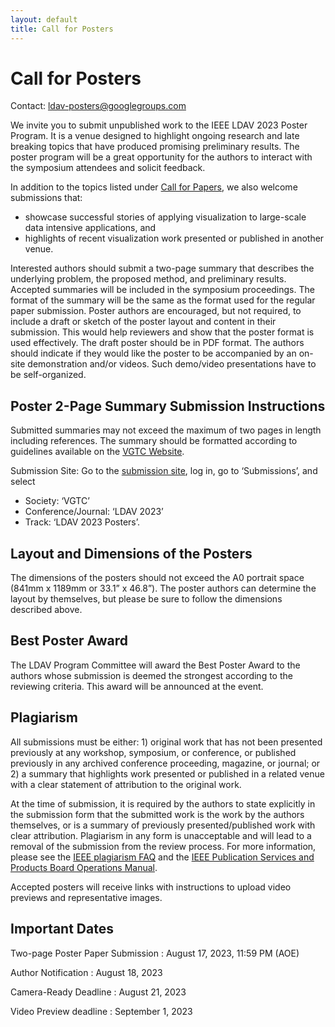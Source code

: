 ```yaml
---
layout: default
title: Call for Posters
---
```


# Call for Posters

Contact: <ldav-posters@googlegroups.com>

We invite you to submit unpublished work to the IEEE LDAV 2023 Poster Program. It is a venue designed to highlight ongoing research and late breaking topics that have produced promising preliminary results. The poster program will be a great opportunity for the authors to interact with the symposium attendees and solicit feedback.

In addition to the topics listed under [Call for Papers](https://ldav.org/2023/call-for-papers.html), we also welcome submissions that:

* showcase successful stories of applying visualization to large-scale data intensive applications, and
* highlights of recent visualization work presented or published in another venue.

Interested authors should submit a two-page summary that describes the underlying problem, the proposed method, and preliminary results. Accepted summaries will be included in the symposium proceedings. The format of the summary will be the same as the format used for the regular paper submission. Poster authors are encouraged, but not required, to include a draft or sketch of the poster layout and content in their submission. This would help reviewers and show that the poster format is used effectively. The draft poster should be in PDF format. The authors should indicate if they would like the poster to be accompanied by an on-site demonstration and/or videos. Such demo/video presentations have to be self-organized.

## Poster 2-Page Summary Submission Instructions

Submitted summaries may not exceed the maximum of two pages in length including references. The summary should be formatted according to guidelines available on the [VGTC Website](http://vgtc.org/publications/conference]IEEE).

Submission Site: Go to the [submission site](https://new.precisionconference.com/~vgtc), log in, go to ‘Submissions’, and select

* Society: ‘VGTC’
* Conference/Journal: ‘LDAV 2023’
* Track: ‘LDAV 2023 Posters’.

## Layout and Dimensions of the Posters

The dimensions of the posters should not exceed the A0 portrait space (841mm x 1189mm or 33.1” x 46.8”). The poster authors can determine the layout by themselves, but please be sure to follow the dimensions described above.

## Best Poster Award

The LDAV Program Committee will award the Best Poster Award to the authors whose submission is deemed the strongest according to the reviewing criteria. This award will be announced at the event.

## Plagiarism

All submissions must be either: 1) original work that has not been presented previously at any workshop, symposium, or conference, or published previously in any archived conference proceeding, magazine, or journal; or 2) a summary that highlights work presented or published in a related venue with a clear statement of attribution to the original work.

At the time of submission, it is required by the authors to state explicitly in the submission form that the submitted work is the work by the authors themselves, or is a summary of previously presented/published work with clear attribution. Plagiarism in any form is unacceptable and will lead to a removal of the submission from the review process. For more information, please see the [IEEE plagiarism FAQ](https://www.ieee.org/publications/rights/plagiarism/plagiarism.html) and the [IEEE Publication Services and Products Board Operations Manual](https://pspb.ieee.org/images/files/files/opsmanual.pdf).

Accepted posters will receive links with instructions to upload video previews and representative images.

## Important Dates

Two-page Poster Paper Submission
: August 17, 2023, 11:59 PM (AOE)

Author Notification
: August 18, 2023

Camera-Ready Deadline
: August 21, 2023

Video Preview deadline
: September 1, 2023

